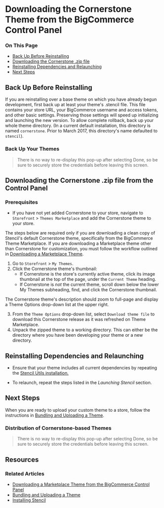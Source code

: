<h1>Downloading the Cornerstone Theme from the BigCommerce Control Panel</h1>
<div class="otp" id="no-index">
	<h3> On This Page </h3>
	<ul>
    <li><a href="#downloading_backup-before-reinstalling">Back Up Before Reinstalling</a></li>
    <li><a href="#downloading_downloading-cornerstone-zip">Downloading the Cornerstone .zip file</a></li>
    <li><a href="#downloading_reinstalling-dependencies">Reinstalling Dependencies and Relaunching</a></li>
    <li><a href="#downloading_next-steps">Next Steps</a></li>
	</ul>
</div>

<a href='#downloading_backup-before-reinstalling"' aria-hidden='true' class='block-anchor'  id='downloading_backup-before-reinstalling"'></a>

## Back Up Before Reinstalling
If you are reinstalling over a base theme on which you have already begun development, first back up at least your theme's .stencil file. This file contains your store URL, your BigCommerce username and access tokens, and other basic settings. Preserving those settings will speed up initializing and launching the new version. To allow complete rollback, back up your whole theme directory. (In a current default installation, this directory is named `cornerstone`. Prior to March 2017, this directory's name defaulted to `stencil`).

<div class="HubBlock--callout">
<div class="CalloutBlock--error">
<div class="HubBlock-content">
    
<!-- theme: error -->

### Back Up Your Themes
> There is no way to re-display this pop-up after selecting Done, so be sure to securely store the credentials before leaving this screen.

</div>
</div>
</div>



<a href='##downloading_downloading-cornerstone-zip' aria-hidden='true' class='block-anchor'  id='#downloading_downloading-cornerstone-zip'></a>

## Downloading the Cornerstone .zip file from the Control Panel

### Prerequisites
* If you have not yet added Cornerstone to your store, navigate to `Storefront` > `Themes Marketplace` and add the Cornerstone theme to your store.

The steps below are required only if you are downloading a clean copy of Stencil's default Cornerstone theme, specifically from the BigCommerce Theme Marketplace. If you are downloading a Marketplace theme other than Cornerstone for customization, you must follow the workflow outlined in [Downloading a Marketplace Theme](https://developer.bigcommerce.com/stencil-docs/getting-started/advanced-installation-options/downloading-a-marketplace-theme).


1. Go to `Storefront` > `My Themes`.
2. Click the Cornerstone theme's thumbnail:
	* If Cornerstone is the store's currently active theme, click its image thumbnail at the top of the page, under the `Current Theme` heading.
	* If Cornerstone is _not_ the current theme, scroll down below the lower My Themes subheading, find, and click the Cornerstone thumbnail.

The Cornerstone theme's description should zoom to full-page and display a Theme Options drop-down list at the upper right.

3. From the `Theme Options` drop-down list, select `Download theme file` to download this Cornerstone release as it was refreshed on Theme Marketplace. 
4. Unpack the zipped theme to a working directory. This can either be the directory where you have been developing your theme or a new directory.



<a href='##downloading_reinstalling-dependencies' aria-hidden='true' class='block-anchor'  id='#downloading_reinstalling-dependencies'></a>

## Reinstalling Dependencies and Relaunching

* Ensure that your theme includes all current dependencies by repeating the [Stencil Utils installation.](https://developer.bigcommerce.com/stencil-docs/getting-started/installing-stencil#installing_installing-stencils-js-utilities) 

* To relaunch, repeat the steps listed in the _Launching Stencil_ section.




<a href='##downloading_next-steps' aria-hidden='true' class='block-anchor'  id='#downloading_next-steps'></a>

## Next Steps

When you are ready to upload your custom theme to a store, follow the instructions in [Bundling and Uploading a Theme](https://developer.bigcommerce.com/stencil-docs/prepare-and-upload-a-theme/bundling-and-uploading).

<div class="HubBlock--callout">
<div class="CalloutBlock--error">
<div class="HubBlock-content">
    
<!-- theme: error -->

### Distribution of Cornerstone-based Themes
> There is no way to re-display this pop-up after selecting Done, so be sure to securely store the credentials before leaving this screen.

</div>
</div>
</div>



## Resources
### Related Articles
* [Downloading a Marketplace Theme from the BigCommerce Control Panel](https://developer.bigcommerce.com/stencil-docs/getting-started/advanced-installation-options/downloading-a-marketplace-theme)
* [Bundling and Uploading a Theme
](https://developer.bigcommerce.com/stencil-docs/prepare-and-upload-a-theme/bundling-and-uploading)
* [Installing Stencil](https://developer.bigcommerce.com/stencil-docs/getting-started/installing-stencil)

